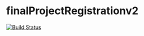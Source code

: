 # finalProjectRegistrationv2
[![Build Status](https://travis-ci.com/snitgaard/finalProjectRegistrationv2.svg?branch=master)](https://travis-ci.com/snitgaard/finalProjectRegistrationv2)
